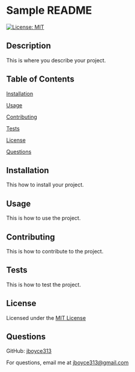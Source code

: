 # Sample README
  [![License: MIT](https://img.shields.io/badge/License-MIT-yellow.svg)](https://opensource.org/licenses/MIT)
  ## Description
  This is where you describe your project.
  ## Table of Contents
  
[Installation](#installation)
  
[Usage](#usage)
  
[Contributing](#contributing)
  
[Tests](#tests)
  
[License](#license)
  
[Questions](#questions)
  ## Installation
  This how to install your project.
  ## Usage
  This is how to use the project.
  ## Contributing
  This is how to contribute to the project.
  ## Tests
  This is how to test the project.
  ## License
  Licensed under the [MIT License](https://choosealicense.com/licenses/mit/)
  ## Questions
  GitHub: [jboyce313](https://github.com/jboyce313)

  For questions, email me at [jboyce313@gmail.com](mailto:jboyce313@gmail.com)
  